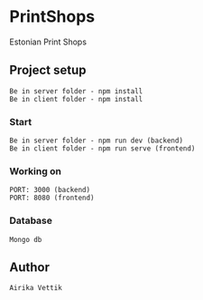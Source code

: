 # PrintShops
Estonian Print Shops


## Project setup
```
Be in server folder - npm install
Be in client folder - npm install
```

### Start
```
Be in server folder - npm run dev (backend)
Be in client folder - npm run serve (frontend)
```

### Working on
```
PORT: 3000 (backend)
PORT: 8080 (frontend)
```

### Database
```
Mongo db
```

## Author
```
Airika Vettik
```
